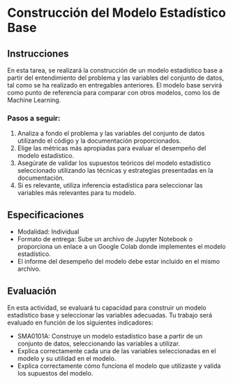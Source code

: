 # Construcción del Modelo Estadístico Base

## Instrucciones
En esta tarea, se realizará la construcción de un modelo estadístico base a partir del entendimiento del problema y las variables del conjunto de datos, tal como se ha realizado en entregables anteriores. El modelo base servirá como punto de referencia para comparar con otros modelos, como los de Machine Learning.

### Pasos a seguir:
1. Analiza a fondo el problema y las variables del conjunto de datos utilizando el código y la documentación proporcionados.
2. Elige las métricas más apropiadas para evaluar el desempeño del modelo estadístico.
3. Asegúrate de validar los supuestos teóricos del modelo estadístico seleccionado utilizando las técnicas y estrategias presentadas en la documentación.
4. Si es relevante, utiliza inferencia estadística para seleccionar las variables más relevantes para tu modelo.

## Especificaciones
- Modalidad: Individual
- Formato de entrega: Sube un archivo de Jupyter Notebook o proporciona un enlace a un Google Colab donde implementes el modelo estadístico.
- El informe del desempeño del modelo debe estar incluido en el mismo archivo.

## Evaluación
En esta actividad, se evaluará tu capacidad para construir un modelo estadístico base y seleccionar las variables adecuadas. Tu trabajo será evaluado en función de los siguientes indicadores:

- SMA0101A: Construye un modelo estadístico base a partir de un conjunto de datos, seleccionando las variables a utilizar.
- Explica correctamente cada una de las variables seleccionadas en el modelo y su utilidad en el modelo.
- Explica correctamente cómo funciona el modelo que utilizaste y valida los supuestos del modelo.
